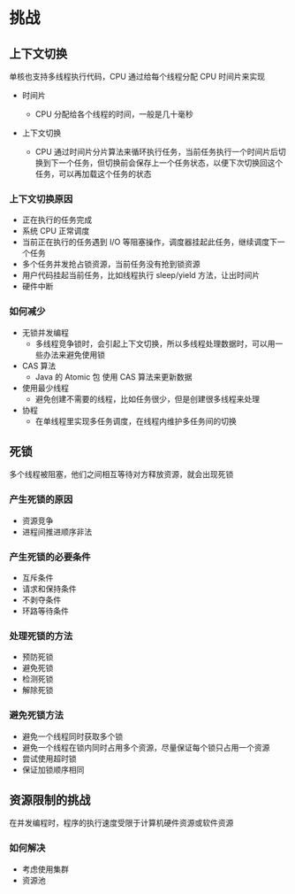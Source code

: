 # 挑战

## 上下文切换

单核也支持多线程执行代码，CPU 通过给每个线程分配 CPU 时间片来实现

* 时间片
  * CPU 分配给各个线程的时间，一般是几十毫秒

* 上下文切换
  * CPU 通过时间片分片算法来循环执行任务，当前任务执行一个时间片后切换到下一个任务，但切换前会保存上一个任务状态，以便下次切换回这个任务，可以再加载这个任务的状态

### 上下文切换原因

* 正在执行的任务完成
* 系统 CPU 正常调度
* 当前正在执行的任务遇到 I/O 等阻塞操作，调度器挂起此任务，继续调度下一个任务
* 多个任务并发抢占锁资源，当前任务没有抢到锁资源
* 用户代码挂起当前任务，比如线程执行 sleep/yield 方法，让出时间片
* 硬件中断

### 如何减少

* 无锁并发编程
  * 多线程竞争锁时，会引起上下文切换，所以多线程处理数据时，可以用一些办法来避免使用锁
* CAS 算法
  * Java 的 Atomic 包 使用 CAS 算法来更新数据
* 使用最少线程
  * 避免创建不需要的线程，比如任务很少，但是创建很多线程来处理
* 协程
  * 在单线程里实现多任务调度，在线程内维护多任务间的切换



## 死锁

多个线程被阻塞，他们之间相互等待对方释放资源，就会出现死锁

### 产生死锁的原因

* 资源竞争
* 进程间推进顺序非法



### 产生死锁的必要条件

* 互斥条件
* 请求和保持条件
* 不剥夺条件
* 环路等待条件



### 处理死锁的方法

* 预防死锁
* 避免死锁
* 检测死锁
* 解除死锁



### 避免死锁方法

* 避免一个线程同时获取多个锁
* 避免一个线程在锁内同时占用多个资源，尽量保证每个锁只占用一个资源
* 尝试使用超时锁
* 保证加锁顺序相同



## 资源限制的挑战

在并发编程时，程序的执行速度受限于计算机硬件资源或软件资源

### 如何解决

* 考虑使用集群
* 资源池